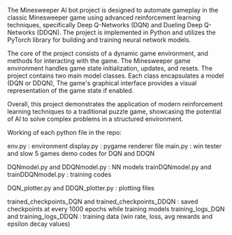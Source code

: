 The Minesweeper AI bot project is designed to automate gameplay in the classic Minesweeper game using advanced reinforcement learning techniques, specifically Deep Q-Networks (DQN) and Dueling Deep Q-Networks (DDQN). The project is implemented in Python and utilizes the PyTorch library for building and training neural network models. 

The core of the project consists of a dynamic game environment, and methods for interacting with the game. The Minesweeper game environment handles game state initialization, updates, and resets. The project contains two main model classes. Each class encapsulates a model (DQN or DDQN), The game's graphical interface provides a visual representation of the game state if enabled. 

Overall, this project demonstrates the application of modern reinforcement learning techniques to a traditional puzzle game, showcasing the potential of AI to solve complex problems in a structured environment. 

 
 
 

Working of each python file in the repo:

env.py : environment
display.py : pygame renderer file
main.py : win tester and slow 5 games demo codes for DQN and DDQN

DQNmodel.py and DDQNmodel.py : NN models
trainDQNmodel.py and trainDDQNmodel.py : training codes

DQN_plotter.py and DDQN_plotter.py : plotting files

trained_checkpoints_DQN and trained_checkpoints_DDQN : saved checkpoints at every 1000 epochs while training models
training_logs_DQN and training_logs_DDQN : training data (win rate, loss, avg rewards and epsilon decay values)